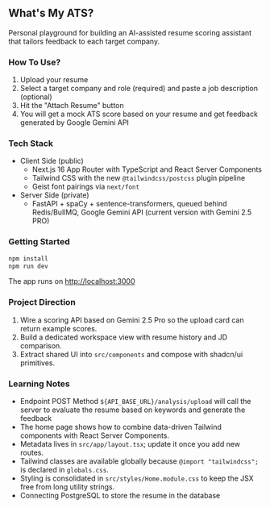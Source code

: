 ## What's My ATS?

Personal playground for building an AI-assisted resume scoring assistant that tailors feedback to each target company.

### How To Use?

1. Upload your resume
2. Select a target company and role (required) and paste a job description (optional)
3. Hit the "Attach Resume" button
4. You will get a mock ATS score based on your resume and get feedback generated by Google Gemini API

### Tech Stack

- Client Side (public)
  - Next.js 16 App Router with TypeScript and React Server Components
  - Tailwind CSS with the new `@tailwindcss/postcss` plugin pipeline
  - Geist font pairings via `next/font`
- Server Side (private)
  - FastAPI + spaCy + sentence-transformers, queued behind Redis/BullMQ, Google Gemini API (current version with Gemini 2.5 PRO)

### Getting Started

```bash
npm install
npm run dev
```

The app runs on <http://localhost:3000>

### Project Direction

1. Wire a scoring API based on Gemini 2.5 Pro so the upload card can return example scores.
2. Build a dedicated workspace view with resume history and JD comparison.
3. Extract shared UI into `src/components` and compose with shadcn/ui primitives.

### Learning Notes

- Endpoint POST Method `${API_BASE_URL}/analysis/upload` will call the server to evaluate the resume based on keywords and generate the feedback
- The home page shows how to combine data-driven Tailwind components with React Server Components.
- Metadata lives in `src/app/layout.tsx`; update it once you add new routes.
- Tailwind classes are available globally because `@import "tailwindcss";` is declared in `globals.css`.
- Styling is consolidated in `src/styles/Home.module.css` to keep the JSX free from long utility strings.
- Connecting PostgreSQL to store the resume in the database
